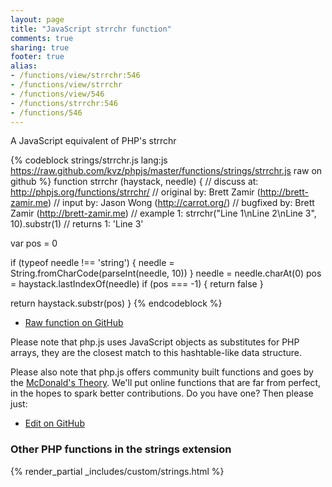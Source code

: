 ```yaml
---
layout: page
title: "JavaScript strrchr function"
comments: true
sharing: true
footer: true
alias:
- /functions/view/strrchr:546
- /functions/view/strrchr
- /functions/view/546
- /functions/strrchr:546
- /functions/546
---
```

<!-- Generated by Rakefile:build -->
A JavaScript equivalent of PHP's strrchr

{% codeblock strings/strrchr.js lang:js https://raw.github.com/kvz/phpjs/master/functions/strings/strrchr.js raw on github %}
function strrchr (haystack, needle) {
  //  discuss at: http://phpjs.org/functions/strrchr/
  // original by: Brett Zamir (http://brett-zamir.me)
  //    input by: Jason Wong (http://carrot.org/)
  // bugfixed by: Brett Zamir (http://brett-zamir.me)
  //   example 1: strrchr("Line 1\nLine 2\nLine 3", 10).substr(1)
  //   returns 1: 'Line 3'

  var pos = 0

  if (typeof needle !== 'string') {
    needle = String.fromCharCode(parseInt(needle, 10))
  }
  needle = needle.charAt(0)
  pos = haystack.lastIndexOf(needle)
  if (pos === -1) {
    return false
  }

  return haystack.substr(pos)
}
{% endcodeblock %}

 - [Raw function on GitHub](https://github.com/kvz/phpjs/blob/master/functions/strings/strrchr.js)

Please note that php.js uses JavaScript objects as substitutes for PHP arrays, they are 
the closest match to this hashtable-like data structure. 

Please also note that php.js offers community built functions and goes by the 
[McDonald's Theory](https://medium.com/what-i-learned-building/9216e1c9da7d). We'll put online 
functions that are far from perfect, in the hopes to spark better contributions. 
Do you have one? Then please just: 

 - [Edit on GitHub](https://github.com/kvz/phpjs/edit/master/functions/strings/strrchr.js)


### Other PHP functions in the strings extension
{% render_partial _includes/custom/strings.html %}
